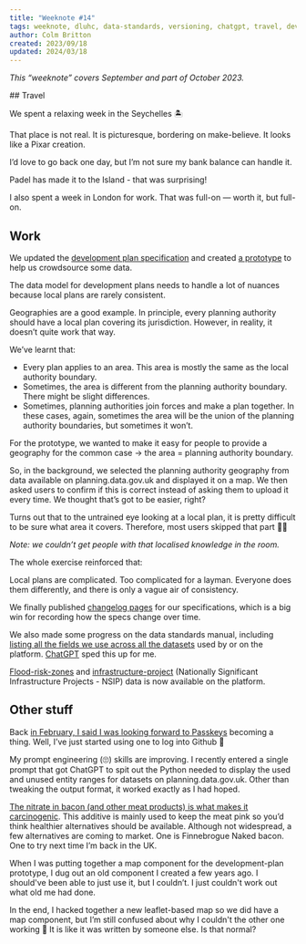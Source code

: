 ```yaml
---
title: "Weeknote #14"
tags: weeknote, dluhc, data-standards, versioning, chatgpt, travel, development-plans
author: Colm Britton
created: 2023/09/18
updated: 2024/03/18
---
```


*This “weeknote” covers September and part of October 2023.*

## Travel

We spent a relaxing week in the Seychelles 🏝️

That place is not real. It is picturesque, bordering on make-believe. It looks like a Pixar creation.

I’d love to go back one day, but I’m not sure my bank balance can handle it.

Padel has made it to the Island - that was surprising!

I also spent a week in London for work. That was full-on — worth it, but full-on.

## Work

We updated the [development plan specification](https://digital-land.github.io/specification/specification/development-plan/) and created [a prototype](https://development-plan-prototype.herokuapp.com/) to help us crowdsource some data.

The data model for development plans needs to handle a lot of nuances because local plans are rarely consistent. 

Geographies are a good example. In principle, every planning authority should have a local plan covering its jurisdiction. However, in reality, it doesn’t quite work that way.

We’ve learnt that:

* Every plan applies to an area. This area is mostly the same as the local authority boundary.
* Sometimes, the area is different from the planning authority boundary. There might be slight differences.
* Sometimes, planning authorities join forces and make a plan together. In these cases, again, sometimes the area will be the union of the planning authority boundaries, but sometimes it won’t.

For the prototype, we wanted to make it easy for people to provide a geography for the common case → the area = planning authority boundary. 

So, in the background, we selected the planning authority geography from data available on planning.data.gov.uk and displayed it on a map. We then asked users to confirm if this is correct instead of asking them to upload it every time.
We thought that’s got to be easier, right? 

Turns out that to the untrained eye looking at a local plan, it is pretty difficult to be sure what area it covers. Therefore, most users skipped that part 🤷‍♂️

*Note: we couldn’t get people with that localised knowledge in the room.*

The whole exercise reinforced that:

Local plans are complicated. Too complicated for a layman. Everyone does them differently, and there is only a vague air of consistency.

We finally published [changelog pages](https://digital-land.github.io/specification/specification/tree-preservation-order/changelog) for our specifications, which is a big win for recording how the specs change over time.

We also made some progress on the data standards manual, including [listing all the fields we use across all the datasets](https://standards.planning-data.dev/fields/) used by or on the platform. [ChatGPT](https://chat.openai.com/) sped this up for me.

[Flood-risk-zones](https://www.planning.data.gov.uk/dataset/flood-risk-zone) and [infrastructure-project](https://www.planning.data.gov.uk/dataset/infrastructure-project) (Nationally Significant Infrastructure Projects - NSIP) data is now available on the platform.

## Other stuff

Back [in February, I said I was looking forward to Passkeys](https://colmjude.com/notes/weeknote/weeknote-8/) becoming a thing. Well, I’ve just started using one to log into Github 🥳

My prompt engineering (🙄) skills are improving. 
I recently entered a single prompt that got ChatGPT to spit out the Python needed to display the used and unused entity ranges for datasets on planning.data.gov.uk. Other than tweaking the output format, it worked exactly as I had hoped.

[The nitrate in bacon (and other meat products) is what makes it carcinogenic](https://www.theguardian.com/food/2023/sep/18/the-truth-about-nitro-meats-my-seven-year-search-for-better-bacon). This additive is mainly used to keep the meat pink so you’d think healthier alternatives should be available. Although not widespread, a few alternatives are coming to market. One is Finnebrogue Naked bacon. One to try next time I’m back in the UK.

When I was putting together a map component for the development-plan prototype, I dug out an old component I created a few years ago. I should've been able to just use it, but I couldn’t. I just couldn't work out what old me had done.

In the end, I hacked together a new leaflet-based map so we did have a map component, but I’m still confused about why I couldn't the other one working 🤔 It is like it was written by someone else. Is that normal?
